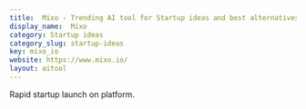 ```yaml
---
title:  Mixo - Trending AI tool for Startup ideas and best alternatives
display_name:  Mixo
category: Startup ideas
category_slug: startup-ideas
key: mixo_io
website: https://www.mixo.io/
layout: aitool
---
```


Rapid startup launch on platform.
